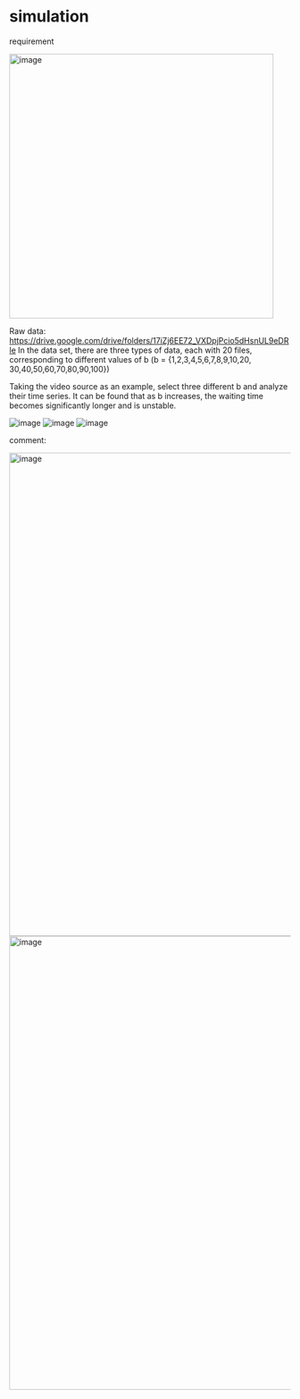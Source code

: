 # simulation

requirement

<img width="473" alt="image" src="https://github.com/CharlieChee/simulation/assets/99850422/97a9591a-2510-4bb7-8347-765896c71fb9">

Raw data: https://drive.google.com/drive/folders/17iZj6EE72_VXDpjPcio5dHsnUL9eDRle
In the data set, there are three types of data, each with 20 files, corresponding to different values of b (b = {1,2,3,4,5,6,7,8,9,10,20, 30,40,50,60,70,80,90,100})

Taking the video source as an example, select three different b and analyze their time series. It can be found that as b increases, the waiting time becomes significantly longer and is unstable.

![image](https://github.com/CharlieChee/simulation/assets/99850422/d161c2d6-aa6c-4807-91c0-5bb9e56f6473)
![image](https://github.com/CharlieChee/simulation/assets/99850422/a3b53982-1cb3-49e0-be95-ddaf4817e543)
![image](https://github.com/CharlieChee/simulation/assets/99850422/e515524a-9c83-4860-ac6f-242c6ef6c269)

comment:

<img width="864" alt="image" src="https://github.com/CharlieChee/simulation/assets/99850422/c83227f0-8646-4670-96bc-fffcfd5aefb8">

<img width="811" alt="image" src="https://github.com/CharlieChee/simulation/assets/99850422/e6a98374-e47b-4a8a-88d8-fb1342178f64">
